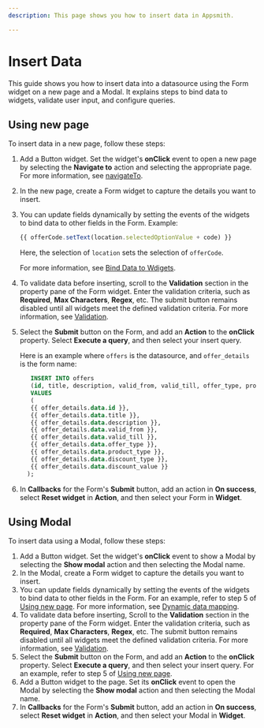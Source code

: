 ```yaml
---
description: This page shows you how to insert data in Appsmith. 

---
```

# Insert Data

This guide shows you how to insert data into a datasource using the Form widget on a new page and a Modal. It explains steps to bind data to widgets, validate user input, and configure queries.

## Using new page
To insert data in a new page, follow these steps:
1. Add a Button widget. Set the widget's **onClick** event to open a new page by selecting the **Navigate to** action and selecting the appropriate page.
   For more information, see [navigateTo](/reference/appsmith-framework/widget-actions/navigate-to).
2. In the new page, create a Form widget to capture the details you want to insert.
3. You can update fields dynamically by setting the events of the widgets to bind data to other fields in the Form.
   Example:

   ```jsx
   {{ offerCode.setText(location.selectedOptionValue + code) }}
   ```
   Here, the selection of `location` sets the selection of `offerCode`.

   For more information, see [Bind Data to Wdigets](/core-concepts/building-ui/dynamic-ui).

4. To validate data before inserting, scroll to the **Validation** section in the property pane of the Form widget. Enter the validation criteria, such as **Required**, **Max Characters**, **Regex**, etc. The submit button remains disabled until all widgets meet the defined validation criteria. For more information, see [Validation](/reference/widgets/input#regex-string).
5. Select the **Submit** button on the Form, and add an **Action** to the **onClick** property. Select **Execute a query**, and then select your insert query.

   Here is an example where `offers` is the datasource, and `offer_details` is the form name:
   ```sql
      INSERT INTO offers 
      (id, title, description, valid_from, valid_till, offer_type, product_type, discount_type, discount_value) 
      VALUES 
      (
      {{ offer_details.data.id }},
      {{ offer_details.data.title }},
      {{ offer_details.data.description }},
      {{ offer_details.data.valid_from }},
      {{ offer_details.data.valid_till }},
      {{ offer_details.data.offer_type }},
      {{ offer_details.data.product_type }},
      {{ offer_details.data.discount_type }},
      {{ offer_details.data.discount_value }}
     );
   ```
6. In **Callbacks** for the Form's **Submit** button, add an action in **On success**, select **Reset widget** in **Action**, and then select your Form in **Widget**.

## Using Modal
To insert data using a Modal, follow these steps:
1. Add a Button widget. Set the widget's **onClick** event to show a Modal by selecting the **Show modal** action and then selecting the Modal name.
2. In the Modal, create a Form widget to capture the details you want to insert.
3. You can update fields dynamically by setting the events of the widgets to bind data to other fields in the Form.
   For an example, refer to step 5 of [Using new page](#using-new-page).
   For more information, see [Dynamic data mapping](/reference/widgets/list#dynamic-data-mapping).
4. To validate data before inserting, Scroll to the **Validation** section in the property pane of the Form widget. Enter the validation criteria, such as **Required**, **Max Characters**, **Regex**, etc. The submit button remains disabled until all widgets meet the defined validation criteria. For more information, see [Validation](/reference/widgets/input#regex-string).
5. Select the **Submit** button on the Form, and add an **Action** to the **onClick** property. Select **Execute a query**, and then select your insert query. For an example, refer to step 5 of [Using new page](#using-new-page).
6. Add a Button widget to the page. Set its **onClick** event to open the Modal by selecting the **Show modal** action and then selecting the Modal name.
7. In **Callbacks** for the Form's **Submit** button, add an action in **On success**, select **Reset widget** in **Action**, and then select your Modal in **Widget**.

